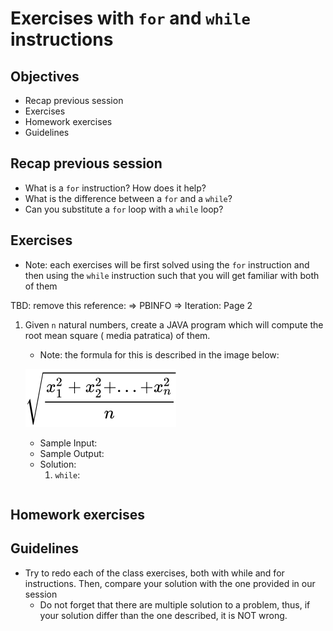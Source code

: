# Exercises with `for` and `while` instructions

## Objectives
- Recap previous session
- Exercises
- Homework exercises
- Guidelines

## Recap previous session
- What is a `for` instruction? How does it help?
- What is the difference between a `for` and a `while`?
- Can you substitute a `for` loop with a `while` loop?



## Exercises
- Note: each exercises will be first solved using the `for` instruction and then using the `while` instruction such that you will get familiar with both of them

TBD: remove this reference: => PBINFO => Iteration: Page 2
1. Given `n` natural numbers, create a JAVA program which will compute the root mean square ( media patratica) of them.
    - Note: the formula for this is described in the image below:
    
     ![Quadratic Mean:](./images/quadraticMean.SVG)
    - Sample Input:
    - Sample Output: 
    - Solution:
        1. `while`:
            ```JAVA
            ```


## Homework exercises


## Guidelines
- Try to redo each of the class exercises, both with while and for instructions. Then, compare your solution with the one provided in our session
    - Do not forget that there are multiple solution to a problem, thus, if your solution differ than the one described, it is NOT wrong.